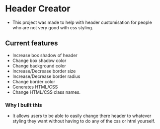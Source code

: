 # Header Creator
- This project was made to help with header customisation for people who are not very good with css styling.

## Current features
- Increase box shadow of header
- Change box shadow color
- Change background color
- Increase/Decrease border size
- Increase/Decrease border radius
- Change border color
- Generates HTML/CSS 
- Change HTML/CSS class names.

### Why I built this
- It allows users to be able to easily change there header to whatever styling they want without having to do any of the css or html yourself.

